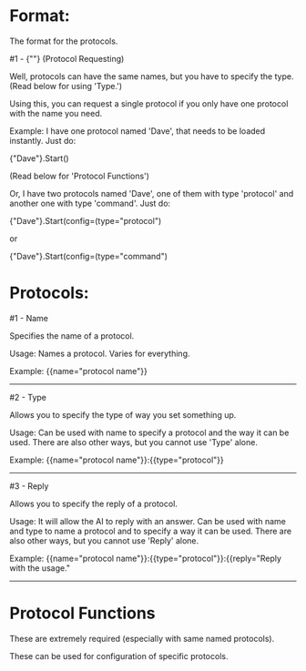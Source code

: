 # Format:
The format for the protocols.

#1 - {""} (Protocol Requesting)

Well, protocols can have the same names, but you have to specify the type. (Read below for using 'Type.')

Using this, you can request a single protocol if you only have one protocol with the name you need.

Example: I have one protocol named 'Dave', that needs to be loaded instantly. Just do:

{"Dave"}.Start()

(Read below for 'Protocol Functions')

Or, I have two protocols named 'Dave', one of them with type 'protocol' and another one with type 'command'. Just do:

{"Dave"}.Start(config=(type="protocol")

or

{"Dave"}.Start(config=(type="command")

# Protocols:
#1 - Name

Specifies the name of a protocol.

Usage: Names a protocol. Varies for everything.

Example: {{name="protocol name"}}

----

#2 - Type

Allows you to specify the type of way you set something up.

Usage: Can be used with name to specify a protocol and the way it can be used. There are also other ways, but you cannot use 'Type' alone.

Example: {{name="protocol name"}}:{{type="protocol"}}

----

#3 - Reply

Allows you to specify the reply of a protocol.

Usage: It will allow the AI to reply with an answer. Can be used with name and type to name a protocol and to specify a way it can be used. There are also other ways, but you cannot use 'Reply' alone.

Example: {{name="protocol name"}}:{{type="protocol"}}:{{reply="Reply with the usage."

----

# Protocol Functions

These are extremely required (especially with same named protocols).

These can be used for configuration of specific protocols.
